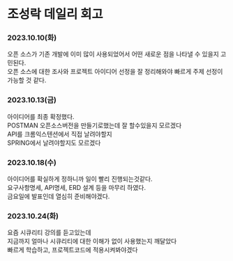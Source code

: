 # 조성락 데일리 회고

### 2023.10.10(화)  

오픈 소스가 기존 개발에 이미 많이 사용되었어서 어떤 새로운 점을 나타낼 수 있을지 고민된다.  
오픈 소스에 대한 조사와 프로젝트 아이디어 선정을 잘 정리해와야 빠르게 주제 선정이 가능할 것 같다.  


### 2023.10.13(금)  

아이디어를 최종 확정했다.  
POSTMAN 오픈소스버전을 만들기로했는데 잘 할수있을지 모르겠다  
API를 크롬익스텐션에서 직접 날려야할지  
SPRING에서 날려야할지도 모르겠다  


### 2023.10.18(수)  

아이디어를 확실하게 정하니까 일이 빨리 진행되는것같다.  
요구사항명세, API명세, ERD 설계 등을 마무리 하였다.  
금요일에 발표인데 열심히 준비해야겠다.  


### 2023.10.24(화)  

요즘 시큐리티 강의를 듣고있는데  
지금까지 얼마나 시큐리티에 대한 이해가 없이 사용했는지 깨달았다  
빠르게 학습하고, 프로젝트코드에 적용시켜봐야겠다 

